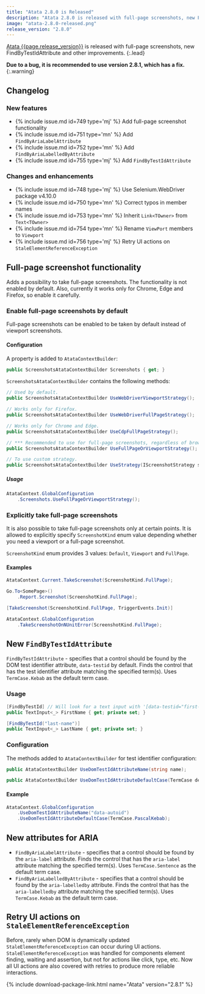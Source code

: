 ```yaml
---
title: "Atata 2.8.0 is Released"
description: "Atata 2.8.0 is released with full-page screenshots, new FindByTestIdAttribute and other improvements."
image: "atata-2.8.0-released.png"
release_version: "2.8.0"
---
```


[Atata {{page.release_version}}](https://www.nuget.org/packages/Atata/{{page.release_version}})
is released with full-page screenshots, new FindByTestIdAttribute and other improvements.
{:.lead}

<!--more-->

**Due to a bug, it is recommended to use version 2.8.1, which has a fix.**
{:.warning}

## Changelog

### New features

- {% include issue.md id=749 type='mj' %} Add full-page screenshot functionality
- {% include issue.md id=751 type='mn' %} Add `FindByAriaLabelAttribute`
- {% include issue.md id=752 type='mn' %} Add `FindByAriaLabelledByAttribute`
- {% include issue.md id=755 type='mj' %} Add `FindByTestIdAttribute`

### Changes and enhancements

- {% include issue.md id=748 type='mj' %} Use Selenium.WebDriver package v4.10.0
- {% include issue.md id=750 type='mn' %} Correct typos in member names
- {% include issue.md id=753 type='mn' %} Inherit `Link<TOwner>` from `Text<TOwner>`
- {% include issue.md id=754 type='mn' %} Rename `ViewPort` members to `Viewport`
- {% include issue.md id=756 type='mj' %} Retry UI actions on `StaleElementReferenceException`

## Full-page screenshot functionality

Adds a possibility to take full-page screenshots.
The functionality is not enabled by default.
Also, currently it works only for Chrome, Edge and Firefox, so enable it carefully.

### Enable full-page screenshots by default

Full-page screenshots can be enabled to be taken by default instead of viewport screenshots.

#### Configuration

A property is added to `AtataContextBuilder`:

```cs
public ScreenshotsAtataContextBuilder Screenshots { get; }
```

`ScreenshotsAtataContextBuilder` contains the following methods:

```cs
// Used by default.
public ScreenshotsAtataContextBuilder UseWebDriverViewportStrategy();

// Works only for Firefox.
public ScreenshotsAtataContextBuilder UseWebDriverFullPageStrategy();

// Works only for Chrome and Edge.
public ScreenshotsAtataContextBuilder UseCdpFullPageStrategy();

// *** Recommended to use for full-page screenshots, regardless of browser/driver.
public ScreenshotsAtataContextBuilder UseFullPageOrViewportStrategy();

// To use custom strategy.
public ScreenshotsAtataContextBuilder UseStrategy(IScreenshotStrategy strategy);
```

##### Usage

```cs
AtataContext.GlobalConfiguration
    .Screenshots.UseFullPageOrViewportStrategy();
```

### Explicitly take full-page screenshots

It is also possible to take full-page screenshots only at certain points.
It is allowed to explicitly specify `ScreenshotKind` enum value depending whether you need a viewport or a full-page screenshot.

`ScreenshotKind` enum provides 3 values: `Default`, `Viewport` and `FullPage`.

#### Examples

```cs
AtataContext.Current.TakeScreenshot(ScreenshotKind.FullPage);
```

```cs
Go.To<SomePage>()
    .Report.Screenshot(ScreenshotKind.FullPage);
```

```cs
[TakeScreenshot(ScreenshotKind.FullPage, TriggerEvents.Init)]
```

```cs
AtataContext.GlobalConfiguration
    .TakeScreenshotOnNUnitError(ScreenshotKind.FullPage);
```

## New `FindByTestIdAttribute`

`FindByTestIdAttribute` - specifies that a control should be found by the DOM test identifier attribute, `data-testid` by default. Finds the control that has the test identifier attribute matching the specified term(s). Uses `TermCase.Kebab` as the default term case.

### Usage

```cs
[FindByTestId] // Will look for a text input with '[data-testid="first-name"]'
public TextInput<_> FirstName { get; private set; }

[FindByTestId("last-name")]
public TextInput<_> LastName { get; private set; }
```

### Configuration

The methods added to `AtataContextBuilder` for test identifier configuration:

```cs
public AtataContextBuilder UseDomTestIdAttributeName(string name);

public AtataContextBuilder UseDomTestIdAttributeDefaultCase(TermCase defaultCase);
```

#### Example

```cs
AtataContext.GlobalConfiguration
    .UseDomTestIdAttributeName("data-autoid")
    .UseDomTestIdAttributeDefaultCase(TermCase.PascalKebab);
```

## New attributes for ARIA

- `FindByAriaLabelAttribute` - specifies that a control should be found by the `aria-label` attribute.
  Finds the control that has the `aria-label` attribute matching the specified term(s).
  Uses `TermCase.Sentence` as the default term case.
- `FindByAriaLabelledByAttribute` - specifies that a control should be found by the `aria-labelledby` attribute.
  Finds the control that has the `aria-labelledby` attribute matching the specified term(s).
  Uses `TermCase.Kebab` as the default term case.

## Retry UI actions on `StaleElementReferenceException`

Before, rarely when DOM is dynamically updated `StaleElementReferenceException` can occur during UI actions.
`StaleElementReferenceException` was handled for components element finding, waiting and assertion, but not for actions like click, type, etc.
Now all UI actions are also covered with retries to produce more reliable interactions.

{% include download-package-link.html name="Atata" version="2.8.1" %}